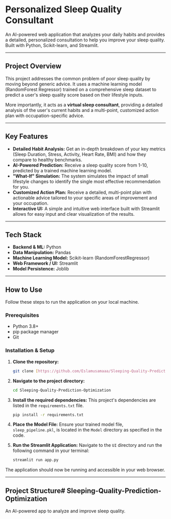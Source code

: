 # Personalized Sleep Quality Consultant

An AI-powered web application that analyzes your daily habits and provides a detailed, personalized consultation to help you improve your sleep quality. Built with Python, Scikit-learn, and Streamlit.

---

## Project Overview

This project addresses the common problem of poor sleep quality by moving beyond generic advice. It uses a machine learning model (RandomForest Regressor) trained on a comprehensive sleep dataset to predict a user's sleep quality score based on their lifestyle inputs.

More importantly, it acts as a **virtual sleep consultant**, providing a detailed analysis of the user's current habits and a multi-point, customized action plan with occupation-specific advice.

---

## Key Features

-   **Detailed Habit Analysis:** Get an in-depth breakdown of your key metrics (Sleep Duration, Stress, Activity, Heart Rate, BMI) and how they compare to healthy benchmarks.
-   **AI-Powered Prediction:** Receive a sleep quality score from 1-10, predicted by a trained machine learning model.
-   **"What-If" Simulation:** The system simulates the impact of small lifestyle changes to identify the single most effective recommendation for you.
-   **Customized Action Plan:** Receive a detailed, multi-point plan with actionable advice tailored to your specific areas of improvement and your occupation.
-   **Interactive UI:** A simple and intuitive web interface built with Streamlit allows for easy input and clear visualization of the results.

---

## Tech Stack

-   **Backend & ML:** Python
-   **Data Manipulation:** Pandas
-   **Machine Learning Model:** Scikit-learn (RandomForestRegressor)
-   **Web Framework / UI:** Streamlit
-   **Model Persistence:** Joblib

---

## How to Use

Follow these steps to run the application on your local machine.

### Prerequisites

-   Python 3.8+
-   pip package manager
-   Git

### Installation & Setup

1.  **Clone the repository:**
    ```bash
    git clone [https://github.com/Eslamusamaaa/Sleeping-Quality-Prediction-Optimization.git](https://github.com/Eslamusamaaa/Sleeping-Quality-Prediction-Optimization.git)
    ```

2.  **Navigate to the project directory:**
    ```bash
    cd Sleeping-Quality-Prediction-Optimization
    ```

3.  **Install the required dependencies:**
    This project's dependencies are listed in the `requirements.txt` file.
    ```bash
    pip install -r requirements.txt
    ```

4.  **Place the Model File:**
    Ensure your trained model file, `sleep_pipeline.pkl`, is located in the `Model` directory as specified in the code.

5.  **Run the Streamlit Application:**
    Navigate to the `UI` directory and run the following command in your terminal:
    ```bash
    streamlit run app.py
    ```

The application should now be running and accessible in your web browser.

---

## Project Structure# Sleeping-Quality-Prediction-Optimization
An AI-powered app to analyze and improve sleep quality.
